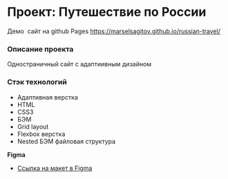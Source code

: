 # Проект: Путешествие по России

Демо  сайт на github Pages https://marselsagitov.github.io/russian-travel/

### Описание проекта
Одностраничный сайт с адаптиивным дизайном

### Стэк технологий
* Адаптивная верстка
* HTML
* CSS3
* БЭМ
* Grid layout
* Flexbox верстка
* Nested БЭМ файловая структура

**Figma**

* [Ссылка на макет в Figma](https://www.figma.com/file/5S2WSbEFL6awjVWJ0NWL8Q/Sprint-3_-Russia-_-desktop-mobile?node-id=28503%3A0)

